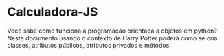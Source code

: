 # Calculadora-JS
Você sabe como funciona a programação orientada a objetos em python? Neste documento usando o contexto de Harry Potter poderá como se cria classes, atributos públicos, atributos privados e métodos.

